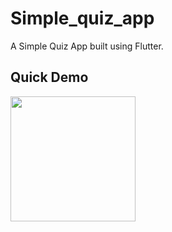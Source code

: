 # Simple_quiz_app

A Simple Quiz App built using Flutter. 

## Quick Demo

<img src=".gif" width=200><br>
